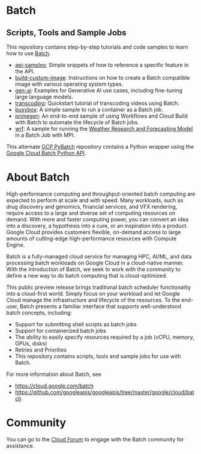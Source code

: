 # Batch

## Scripts, Tools and Sample Jobs

This repository contains step-by-step tutorials and code samples to learn how to use [Batch](https://cloud.google.com/batch).

- [api-samples](api-samples): Simple snippets of how to reference a specific feature in the API.
- [build-custom-image](build-custom-image): Instructions on how to create a Batch compatible image with various operating system types.
- [gen-ai](gen-ai): Examples for Generative AI use cases, including fine-tuning large language models.
- [transcoding](transcoding): Quickstart tutorial of transcoding videos using Batch.
- [busybox](busybox): A simple sample to run a container as a Batch job.
- [primegen](primegen): An end-to-end sample of using Workflows and Cloud Build with Batch to automate the lifecycle of Batch jobs.
- [wrf](wrf): A sample for running the [Weather Research and Forecasting
  Model](https://www.mmm.ucar.edu/weather-research-and-forecasting-model) in a
  Batch Job with MPI.

This alternate [GCP PyBatch](https://github.com/GoogleCloudPlatform/scientific-computing-examples/tree/main/python-batch) repository contains a Python wrapper using the [Google Cloud Batch Python API](https://cloud.google.com/python/docs/reference/batch/latest).

# About Batch

High-performance computing and throughput-oriented batch computing are expected to perform at scale and with speed. Many workloads, such as drug discovery and genomics, financial services, and VFX rendering, require access to a large and diverse set of computing resources on demand. With more and faster computing power, you can convert an idea into a discovery, a hypothesis into a cure, or an inspiration into a product. Google Cloud provides customers flexible, on-demand access to large amounts of cutting-edge high-performance resources with Compute Engine.

Batch is a fully-managed cloud service for managing HPC, AI/ML, and data processing batch workloads on Google Cloud in a cloud-native manner. With the introduction of Batch, we seek to work with the community to define a new way to do batch computing that is cloud-optimized.

This public preview release brings traditional batch scheduler functionality into a cloud-first world. Simply focus on your workload and let Google Cloud manage the infrastructure and lifecycle of the resources. To the end-user, Batch presents a familiar interface that supports well-understood batch concepts, including:

- Support for submitting shell scripts as batch jobs
- Support for containerized batch jobs
- The ability to easily specify resources required by a job (vCPU, memory, GPUs, disks)
- Retries and Priorities
- This repository contains scripts, tools and sample jobs for use with Batch.

For more information about Batch, see

- https://cloud.google.com/batch
- https://github.com/googleapis/googleapis/tree/master/google/cloud/batch

# Community

You can go to the [Cloud Forum](https://www.googlecloudcommunity.com/gc/Infrastructure-Compute-Storage/bd-p/cloud-infrastructure) to engage with the Batch community for assistance.
